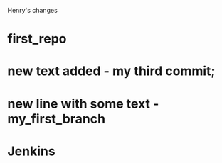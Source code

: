 
Henry's changes

# first_repo
# new text added - my third commit;
# new line with some text - my_first_branch
#
# Jenkins
